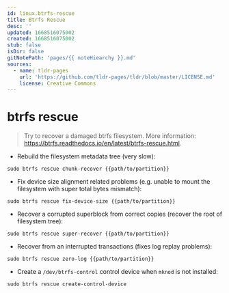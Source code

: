 ```yaml
---
id: linux.btrfs-rescue
title: Btrfs Rescue
desc: ''
updated: 1668516075002
created: 1668516075002
stub: false
isDir: false
gitNotePath: 'pages/{{ noteHiearchy }}.md'
sources:
  - name: tldr-pages
    url: 'https://github.com/tldr-pages/tldr/blob/master/LICENSE.md'
    license: Creative Commons
---
```

# btrfs rescue

> Try to recover a damaged btrfs filesystem.
> More information: <https://btrfs.readthedocs.io/en/latest/btrfs-rescue.html>.

- Rebuild the filesystem metadata tree (very slow):

`sudo btrfs rescue chunk-recover {{path/to/partition}}`

- Fix device size alignment related problems (e.g. unable to mount the filesystem with super total bytes mismatch):

`sudo btrfs rescue fix-device-size {{path/to/partition}}`

- Recover a corrupted superblock from correct copies (recover the root of filesystem tree):

`sudo btrfs rescue super-recover {{path/to/partition}}`

- Recover from an interrupted transactions (fixes log replay problems):

`sudo btrfs rescue zero-log {{path/to/partition}}`

- Create a `/dev/btrfs-control` control device when `mknod` is not installed:

`sudo btrfs rescue create-control-device`

